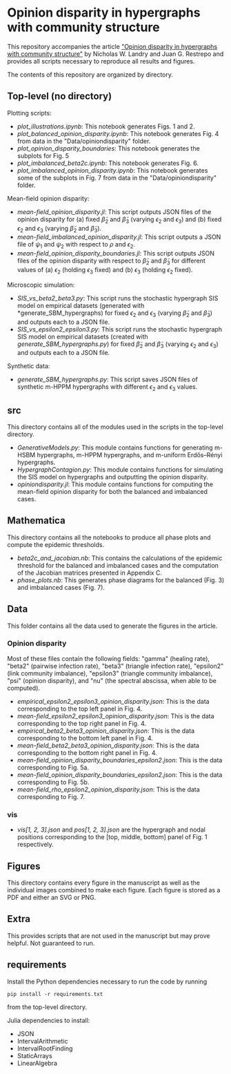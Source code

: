# Opinion disparity in hypergraphs with community structure
 
This repository accompanies the article ["Opinion disparity in hypergraphs with community structure"](https://doi.org/10.1103/PhysRevE.108.034311) by Nicholas W. Landry and Juan G. Restrepo and provides all scripts necessary to reproduce all results and figures.

The contents of this repository are organized by directory.

## Top-level (no directory)

Plotting scripts:
* *plot_illustrations.ipynb*: This notebook generates Figs. 1 and 2.
* *plot_balanced_opinion_disparity.ipynb*: This notebook generates Fig. 4 from data in the "Data/opiniondisparity" folder.
* *plot_opinion_disparity_boundaries*: This notebook generates the subplots for Fig. 5
* *plot_imbalanced_beta2c.ipynb*: This notebook generates Fig. 6.
* *plot_imbalanced_opinion_disparity.ipynb*: This notebook generates some of the subplots in Fig. 7 from data in the "Data/opiniondisparity" folder.

Mean-field opinion disparity:
* *mean-field_opinion_disparity.jl*: This script outputs JSON files of the opinion disparity for (a) fixed $\widetilde{\beta}_2$ and $\widetilde{\beta}_3$ (varying $\epsilon_2$ and $\epsilon_3$) and (b) fixed $\epsilon_2$ and $\epsilon_3$ (varying $\widetilde{\beta}_2$ and $\widetilde{\beta}_3$).
* *mean-field_imbalanced_opinion_disparity.jl*: This script outputs a JSON file of $\psi_1$ and $\psi_2$ with respect to $\rho$ and $\epsilon_2$.
* *mean-field_opinion_disparity_boundaries.jl*: This script outputs JSON files of the opinion disparity with respect to $\widetilde{\beta}_2$ and $\widetilde{\beta}_3$ for different values of (a) $\epsilon_2$ (holding $\epsilon_3$ fixed) and (b) $\epsilon_3$ (holding $\epsilon_2$ fixed).

Microscopic simulation:
* *SIS_vs_beta2_beta3.py*: This script runs the stochastic hypergraph SIS model on empirical datasets (generated with *generate_SBM_hypergraphs) for fixed $\epsilon_2$ and $\epsilon_3$ (varying $\widetilde{\beta}_2$ and $\widetilde{\beta}_3$) and outputs each to a JSON file.
* *SIS_vs_epsilon2_epsilon3.py*: This script runs the stochastic hypergraph SIS model on empirical datasets (created with *generate_SBM_hypergraphs.py*) for fixed $\widetilde{\beta}_2$ and $\widetilde{\beta}_3$ (varying $\epsilon_2$ and $\epsilon_3$) and outputs each to a JSON file.

Synthetic data:
* *generate_SBM_hypergraphs.py*: This script saves JSON files of synthetic m-HPPM hypergraphs with different $\epsilon_2$ and $\epsilon_3$ values.

## src
This directory contains all of the modules used in the scripts in the top-level directory.

* *GenerativeModels.py*: This module contains functions for generating m-HSBM hypergraphs, m-HPPM hypergraphs, and m-uniform Erdős–Rényi hypergraphs.
* *HypergraphContagion.py*: This module contains functions for simulating the SIS model on hypergraphs and outputting the opinion disparity.
* *opiniondisparity.jl*: This module contains functions for computing the mean-field opinion disparity for both the balanced and imbalanced cases.

## Mathematica
This directory contains all the notebooks to produce all phase plots and compute the epidemic thresholds.

* *beta2c_and_jacobian.nb*: This contains the calculations of the epidemic threshold for the balanced and imbalanced cases and the computation of the Jacobian matrices presented in Appendix C.
* *phase_plots.nb*: This generates phase diagrams for the balanced (Fig. 3) and imbalanced cases (Fig. 7).

## Data
This folder contains all the data used to generate the figures in the article.

### Opinion disparity

Most of these files contain the following fields: "gamma" (healing rate), "beta2" (pairwise infection rate), "beta3" (triangle infection rate), "epsilon2" (link community imbalance), "epsilon3" (triangle community imbalance), "psi" (opinion disparity), and "nu" (the spectral abscissa, when able to be computed).

* *empirical_epsilon2_epsilon3_opinion_disparity.json*: This is the data corresponding to the top left panel in Fig. 4.
* *mean-field_epsilon2_epsilon3_opinion_disparity.json*: This is the data corresponding to the top right panel in Fig. 4.
* *empirical_beta2_beta3_opinion_disparity.json*: This is the data corresponding to the bottom left panel in Fig. 4.
* *mean-field_beta2_beta3_opinion_disparity.json*: This is the data corresponding to the bottom right panel in Fig. 4.
* *mean-field_opinion_disparity_boundaries_epsilon2.json*: This is the data corresponding to Fig. 5a.
* *mean-field_opinion_disparity_boundaries_epsilon2.json*: This is the data corresponding to Fig. 5b.
* *mean-field_rho_epsilon2_opinion_disparity.json*: This is the data corresponding to Fig. 7.

### vis
* *vis[1, 2, 3].json* and *pos[1, 2, 3].json* are the hypergraph and nodal positions corresponding to the [top, middle, bottom] panel of Fig. 1 respectively.

## Figures
This directory contains every figure in the manuscript as well as the individual images combined to make each figure. Each figure is stored as a PDF and either an SVG or PNG.

## Extra
This provides scripts that are not used in the manuscript but may prove helpful. Not guaranteed to run.

## requirements

Install the Python dependencies necessary to run the code by running
```
pip install -r requirements.txt
```
from the top-level directory.

Julia dependencies to install:
* JSON
* IntervalArithmetic
* IntervalRootFinding
* StaticArrays
* LinearAlgebra
